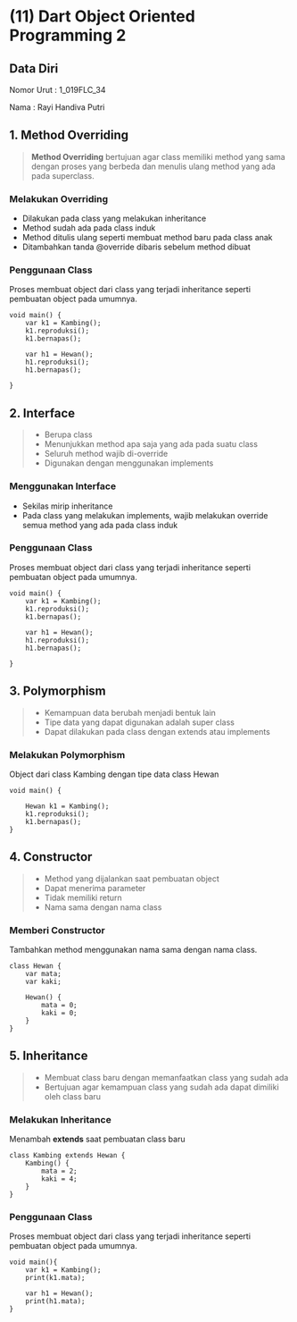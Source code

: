 # (11) Dart Object Oriented Programming 2
## Data Diri
Nomor Urut : 1_019FLC_34

Nama : Rayi Handiva Putri

## 1. Method Overriding
> **Method Overriding** bertujuan agar class memiliki method yang sama dengan proses yang berbeda dan menulis ulang method yang ada pada superclass.

### Melakukan Overriding
- Dilakukan pada class yang melakukan inheritance
- Method sudah ada pada class induk
- Method ditulis ulang seperti membuat method baru pada class anak
- Ditambahkan tanda @override dibaris sebelum method dibuat

### Penggunaan Class
Proses membuat object dari class yang terjadi inheritance seperti pembuatan object pada umumnya. 
```
void main() {
    var k1 = Kambing();
    k1.reproduksi();
    k1.bernapas();

    var h1 = Hewan();
    h1.reproduksi();
    h1.bernapas();
    
}
```

## 2. Interface
> - Berupa class
> - Menunjukkan method apa saja yang ada pada suatu class
> - Seluruh method wajib di-override
> - Digunakan dengan menggunakan implements

### Menggunakan Interface
- Sekilas mirip inheritance
- Pada class yang melakukan implements, wajib melakukan override semua method yang ada pada class induk

### Penggunaan Class
Proses membuat object dari class yang terjadi inheritance seperti pembuatan object pada umumnya. 
```
void main() {
    var k1 = Kambing();
    k1.reproduksi();
    k1.bernapas();

    var h1 = Hewan();
    h1.reproduksi();
    h1.bernapas();
    
}
```

## 3. Polymorphism
> - Kemampuan data berubah menjadi bentuk lain
> - Tipe data yang dapat digunakan adalah super class
> - Dapat dilakukan pada class dengan extends atau implements

### Melakukan Polymorphism
Object dari class Kambing dengan tipe data class Hewan  
```
void main() {

    Hewan k1 = Kambing();
    k1.reproduksi();
    k1.bernapas();
}
```

## 4. Constructor
> - Method yang dijalankan saat pembuatan object
> - Dapat menerima parameter
> - Tidak memiliki return
> - Nama sama dengan nama class

### Memberi Constructor
Tambahkan method menggunakan nama sama dengan nama class.   
```
class Hewan {
    var mata;
    var kaki;

    Hewan() {
        mata = 0;
        kaki = 0;
    }
}
```

## 5. Inheritance
> - Membuat class baru dengan memanfaatkan class yang sudah ada
> - Bertujuan agar kemampuan class yang sudah ada dapat dimiliki oleh class baru

### Melakukan Inheritance
Menambah **extends** saat pembuatan class baru   
```
class Kambing extends Hewan {
    Kambing() {
        mata = 2;
        kaki = 4;
    }
}
```

### Penggunaan Class
Proses membuat object dari class yang terjadi inheritance seperti pembuatan object pada umumnya.    
```
void main(){
    var k1 = Kambing();
    print(k1.mata);

    var h1 = Hewan();
    print(h1.mata);
}
```